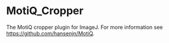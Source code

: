 # MotiQ_Cropper
The MotiQ cropper plugin for ImageJ. For more information see https://github.com/hansenjn/MotiQ.
